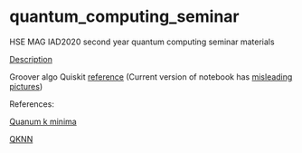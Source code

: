 # quantum_computing_seminar
HSE MAG IAD2020 second year quantum computing seminar materials


[Description](report/Quantum%20Computing_%20Minimum%20Search%20by%20Groover%20algorithm.pdf)

Groover algo Quiskit [reference](https://github.com/Qiskit/qiskit-tutorials/blob/35ff38c7ffe004bf4f5f1f2e964feb4c88d32b58/tutorials/algorithms/07_grover.ipynb) (Current version of notebook has [misleading pictures](https://github.com/Qiskit/qiskit-tutorials/issues/1256))


References:

[Quanum k minima](https://arxiv.org/pdf/1907.03315.pdf)


[QKNN](https://arxiv.org/pdf/2003.09187.pdf)
